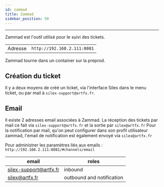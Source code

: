 ```yaml
---
id: zammad
title: Zammad
sidebar_position: 50
---
```


---

Zammad est l'outil utilisé pour le suivi des tickets.

|         |                             |
| ------- | --------------------------- |
| Adresse | `http://192.168.2.111:8081` |

Zammad tourne dans un container sur la preprod.

## Création du ticket

Il y a deux moyens de créé un ticket, via l'interface Siles dans le menu ticket, ou par mail à `silex-support@artfx.fr`.

## Email

Il existe 2 adresses email associées à Zammad.
La réception des tickets par mail ce fait via `silex-support@artfx.fr` et la sortie par `silex@artfx.fr`
Pour la notification par mail, qu'on peut configurer dans son profil utilisateur zammad, l'email de notification est également envoyé via `silex@artfx.fr`

Pour administrer les paramètres liés aux emails : `http://192.168.2.111:8081/#channels/email`

| email                  | roles                     |
| ---------------------- | ------------------------- |
| silex-support@artfx.fr | inbound                   |
| silex@artfx.fr         | outbound and notification |
